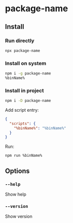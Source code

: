 # package-name

## Install

### Run directly

```bash
npx package-name
```

### Install on system

```bash
npm i -g package-name
%binName%
```

### Install in project

```bash
npm i -D package-name
```

Add script entry:

```json
{
  "scripts": {
    "%binName%": "%binName%"
  }
}
```

Run:

```bash
npm run %binName%
```

## Options

### `--help`

Show help

### `--version`

Show version
